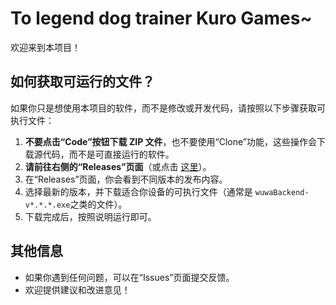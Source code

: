 # To legend dog trainer Kuro Games~

欢迎来到本项目！

## 如何获取可运行的文件？

如果你只是想使用本项目的软件，而不是修改或开发代码，请按照以下步骤获取可执行文件：

1. **不要点击“Code”按钮下载 ZIP 文件**，也不要使用“Clone”功能，这些操作会下载源代码，而不是可直接运行的软件。
2. **请前往右侧的“Releases”页面**（或点击 [这里](https://github.com/Hashiao/wuwaBackendTool/releases)）。
3. 在“Releases”页面，你会看到不同版本的发布内容。
4. 选择最新的版本，并下载适合你设备的可执行文件（通常是 `wuwaBackend-v*.*.*.exe`之类的文件）。
5. 下载完成后，按照说明运行即可。

## 其他信息

- 如果你遇到任何问题，可以在“Issues”页面提交反馈。
- 欢迎提供建议和改进意见！

